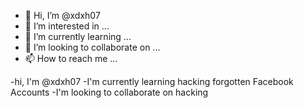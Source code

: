 - 👋 Hi, I’m @xdxh07
- 👀 I’m interested in ...
- 🌱 I’m currently learning ...
- 💞️ I’m looking to collaborate on ...
- 📫 How to reach me ...

<!---
xdxh07/xdxh07 is a ✨ special ✨ repository because its `README.md` (this file) appears on your GitHub profile.
You can click the Preview link to take a look at your changes.
--->
-hi, I'm @xdxh07
-I'm currently learning hacking forgotten Facebook Accounts
-I'm looking to collaborate on hacking
